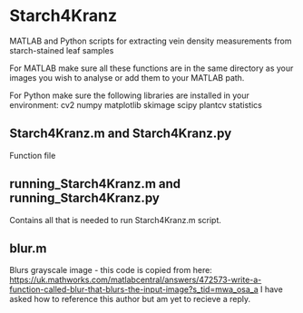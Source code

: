 # Starch4Kranz
MATLAB and Python scripts for extracting vein density measurements from starch-stained leaf samples

For MATLAB make sure all these functions are in the same directory as your images you wish to analyse or add them to your MATLAB path.

For Python make sure the following libraries are installed in your environment:
cv2
numpy
matplotlib
skimage
scipy
plantcv
statistics

## Starch4Kranz.m and Starch4Kranz.py
Function file

## running_Starch4Kranz.m and running_Starch4Kranz.py
Contains all that is needed to run Starch4Kranz.m script. 

## blur.m
Blurs grayscale image - this code is copied from here:
https://uk.mathworks.com/matlabcentral/answers/472573-write-a-function-called-blur-that-blurs-the-input-image?s_tid=mwa_osa_a
I have asked how to reference this author but am yet to recieve a reply.
